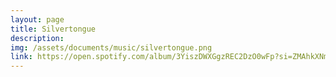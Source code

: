 ```yaml
---
layout: page
title: Silvertongue
description: 
img: /assets/documents/music/silvertongue.png
link: https://open.spotify.com/album/3YiszDWXGgzREC2DzO0wFp?si=ZMAhkXNmRkeDrqzUH3zrYg&dl_branch=1
---
```

